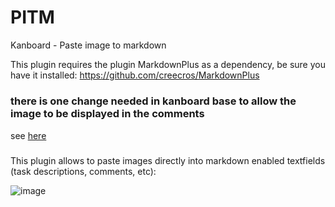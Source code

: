 # PITM
Kanboard - Paste image to markdown

This plugin requires the plugin MarkdownPlus as a dependency, be sure you have it installed: https://github.com/creecros/MarkdownPlus

#####
### there is one change needed in kanboard base to allow the image to be displayed in the comments
see [here](https://github.com/kanboard/kanboard/pull/4910)
#####

This plugin allows to paste images directly into markdown enabled textfields (task descriptions, comments, etc):

![image](https://user-images.githubusercontent.com/13346344/143029759-45506f92-0aee-420a-9204-f133ee31ec9c.png)

